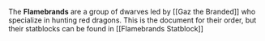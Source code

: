The **Flamebrands** are a group of dwarves led by [[Gaz the Branded]] who specialize in hunting red dragons. This is the document for their order, but their statblocks can be found in [[Flamebrands Statblock]]
